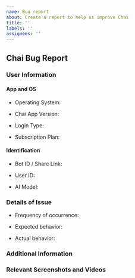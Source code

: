 ```yaml
---
name: Bug report
about: Create a report to help us improve Chai
title: ''
labels: ''
assignees: ''
---
```

<!-- Firstly, thank you for taking the time to submit a bug report to us!
     Now, please tell us what's going on and how we can help. -->
Chai Bug Report
-----     
### User Information
#### App and OS
* Operating System: 
<!-- EXPECTED ANSWERS: "iOS" or "Android"
     You can also be more specific. ("iPadOS 17.3", "Android 11, One UI 3.1", etc.) -->
* Chai App Version: 
<!-- EXAMPLE ANSWERS: "x.x.xxx" (Android), "xxxxxxxx.x.x" (iOS)
     You can find this under "Profile" -> "Settings" -> "App Version". -->     
* Login Type: 
<!-- EXPECTED ANSWERS: "Apple ID" (iOS only), "Google", "Facebook" -->
* Subscription Plan: 
<!-- EXPECTED ANSWERS: "Free", "Premium", "Ultra"
     You can also choose not to answer this if you prefer. -->

#### Identification
* Bot ID / Share Link: 
<!-- EXAMPLE ANSWER: "https://chai.ml/chat/share/_bot_12345678-90ab-cdef-ghij-klmnopqrstuv"
     You can find it under "Share" -> "Copy" in any bot.
     You can also say "not applicable" or "affects all bots" if you prefer. -->
* User ID: 
<!-- EXAMPLE ANSWER: "1234567890abcdefghijklmnopqr"
     You can find this under "Profile" -> "Settings" -> "User ID".
     You can also say "not applicable" or "affects all users" if you prefer. 
     Please note that while optional, this helps developers fix issues much faster.
     Without it, the bug being reported may go undiscovered for slightly longer. -->
* AI Model: 
<!-- EXPECTED ANSWERS: "v6", "v7", "Chaiverse" -->

### Details of Issue
* Frequency of occurrence: 
<!-- How often does this issue happen? Always? Rarely? -->
* Expected behavior: 
<!-- What do you expect to happen when doing this task? -->
* Actual behavior: 
<!-- What is actually happening when doing this task? -->

### Additional Information
<!-- Please share any additional details below this line, if applicable. -->

### Relevant Screenshots and Videos
<!-- Please upload and link any relevant imagery below this line, if applicable. -->


<!-- Once again, thank you for taking the time to file this report!
     Your contributions help make all the difference and make Chai even better! -->
